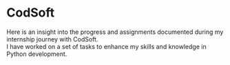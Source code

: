 # CodSoft
Here is an insight into the progress and assignments documented during my internship journey with CodSoft.
</br>
I have worked on a set of tasks to enhance my skills and knowledge in Python development.

